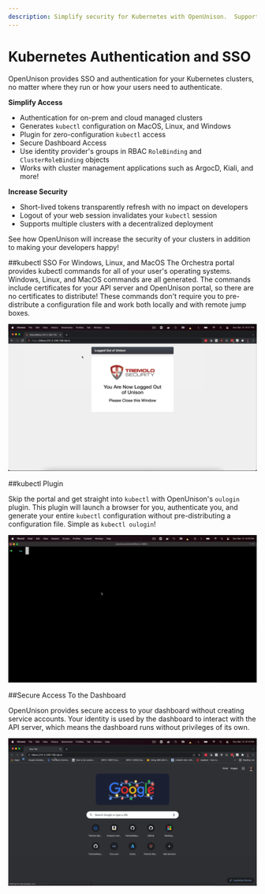 ```yaml
---
description: Simplify security for Kubernetes with OpenUnison.  Supports Okta, OIDC, Active Directory, LDAP, SAML2, and GitHub
---
```


# Kubernetes Authentication and SSO

OpenUnison provides SSO and authentication for your Kubernetes clusters, no matter where they run or how your users need to authenticate.

**Simplify Access**

* Authentication for on-prem and cloud managed clusters
* Generates `kubectl` configuration on MacOS, Linux, and Windows
* Plugin for zero-configuration `kubectl` access
* Secure Dashboard Access
* Use identity provider's groups in RBAC `RoleBinding` and `ClusterRoleBinding` objects
* Works with cluster management applications such as ArgocD, Kiali, and more!

**Increase Security**

* Short-lived tokens transparently refresh with no impact on developers
* Logout of your web session invalidates your `kubectl` session
* Supports multiple clusters with a decentralized deployment

See how OpenUnison will increase the security of your clusters in addition to making your developers happy!

##kubectl SSO For Windows, Linux, and MacOS
The Orchestra portal provides kubectl commands for all of your user's operating systems.  Windows, Linux, and MacOS commands are all
generated.  The commands include certificates for your API server and OpenUnison portal, so there are no certificates to distribute!  These commands don't require you to pre-distribute a configuration file and work both locally and with remote jump boxes.

![dashboard login](assets/images/ou-login-portal.gif)

##kubectl Plugin

Skip the portal and get straight into `kubectl` with OpenUnison's `oulogin` plugin.  This plugin will launch a browser for you, authenticate you, and generate your entire `kubectl` configuration without pre-distributing a configuration file.  Simple as `kubectl oulogin`!  

![oulogin](assets/images/ou-login-oulogin.gif)


##Secure Access To the Dashboard

OpenUnison provides secure access to your dashboard without creating service accounts.  Your identity is used by the dashboard
to interact with the API server, which means the dashboard runs without privileges of its own.

![dashboard login](assets/images/ou-login-dashboard.gif)








